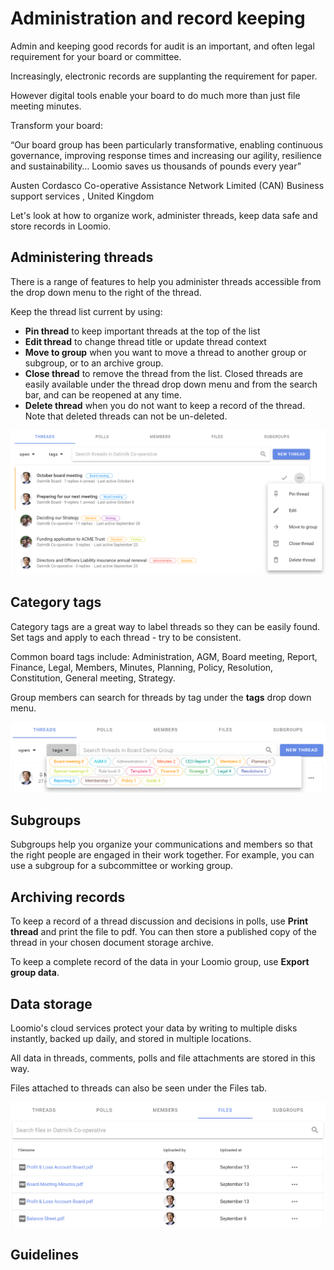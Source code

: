 # Administration and record keeping

Admin and keeping good records for audit is an important, and often legal requirement for your board or committee. 

Increasingly, electronic records are supplanting the requirement for paper.  

However digital tools enable your board to do much more than just file meeting minutes.  

Transform your board: 

“Our board group has been particularly transformative, enabling continuous governance, improving response times and increasing our agility, resilience and sustainability… Loomio saves us thousands of pounds every year”

Austen Cordasco Co-operative Assistance Network Limited (CAN) Business support services , United Kingdom

Let's look at how to organize work, administer threads, keep data safe and store records in Loomio.

## Administering threads

There is a range of features to help you administer threads accessible from the drop down menu to the right of the thread.

Keep the thread list current by using:

- **Pin thread** to keep important threads at the top of the list
- **Edit thread** to change thread title or update thread context
- **Move to group** when you want to move a thread to another group or subgroup, or to an archive group. 
- **Close thread** to remove the thread from the list.  Closed threads are easily available under the thread drop down menu and from the search bar, and can be reopened at any time.
- **Delete thread** when you do not want to keep a record of the thread.  Note that deleted threads can not be un-deleted.

![](thread_admin.png#width-90)


## Category tags

Category tags are a great way to label threads so they can be easily found. Set tags and apply to each thread  - try to be consistent.

Common board tags include: Administration, AGM, Board meeting, Report, Finance, Legal, Members, Minutes, Planning, Policy, Resolution, Constitution, General meeting, Strategy.

Group members can search for threads by tag under the **tags** drop down menu.

![](thread_tags.png#width-90)

## Subgroups

Subgroups help you organize your communications and members so that the right people are engaged in their work together.  For example, you can use a subgroup for a subcommittee or working group.

## Archiving records

To keep a record of a thread discussion and decisions in polls, use **Print thread** and print the file to pdf.  You can then store a published copy of the thread in your chosen document storage archive.

To keep a complete record of the data in your Loomio group, use **Export group data**.

## Data storage

Loomio's cloud services protect your data by writing to multiple disks instantly, backed up daily, and stored in multiple locations.

All data in threads, comments, polls and file attachments are stored in this way.

Files attached to threads can also be seen under the Files tab.

![](files_tab.png#width-90)

## Guidelines

